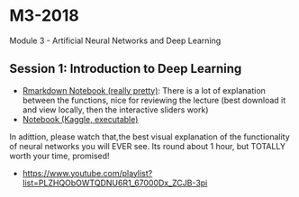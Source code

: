 # M3-2018
 Module 3 - Artificial Neural Networks and Deep Learning
 
 ## Session 1: Introduction to Deep Learning
  * [Rmarkdown Notebook (really pretty)](https://aaudk-my.sharepoint.com/:u:/g/personal/dsh_id_aau_dk/EZElFlVgaAlBiwdUBJrC6YcBlLlRUAvaa9tJenAcSD8gWg?e=GFqATq): There is a lot of explanation between the functions, nice for reviewing the lecture (best download it and view locally, then the interactive sliders work)
 * [Notebook (Kaggle, executable)](https://www.kaggle.com/danielhain/sds-2018-m3-1-introduction-to-deep-learning) 

 
 In adittion, please watch that,the best visual explanation of the functionality of neural networks you will EVER see. Its round about 1 hour, but TOTALLY worth your time, promised!
 
 * https://www.youtube.com/playlist?list=PLZHQObOWTQDNU6R1_67000Dx_ZCJB-3pi
